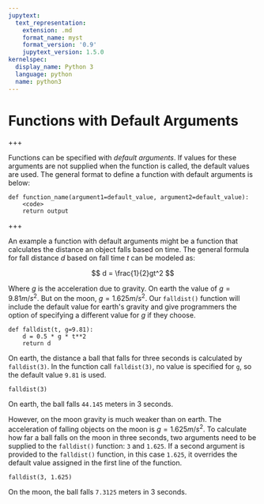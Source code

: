 ```yaml
---
jupytext:
  text_representation:
    extension: .md
    format_name: myst
    format_version: '0.9'
    jupytext_version: 1.5.0
kernelspec:
  display_name: Python 3
  language: python
  name: python3
---
```


# Functions with Default Arguments

+++

Functions can be specified with _default arguments_. If values for these arguments are not supplied when the function is called, the default values are used. The general format to define a function with default arguments is below:

```text
def function_name(argument1=default_value, argument2=default_value):
    <code>
    return output
```

+++

An example a function with default arguments might be a function that calculates the distance an object falls based on time. The general formula for fall distance $d$ based on fall time $t$ can be modeled as:

$$ d = \frac{1}{2}gt^2 $$

Where $g$ is the acceleration due to gravity. On earth the value of $g = 9.81 m/s^2$. But on the moon, $g = 1.625 m/s^2$.  Our ```falldist()``` function will include the default value for earth's gravity and give programmers the option of specifying a different value for $g$ if they choose.

```{code-cell} ipython3
def falldist(t, g=9.81):
    d = 0.5 * g * t**2
    return d
```

On earth, the distance a ball that falls for three seconds is calculated by ```falldist(3)```. In the function call ```falldist(3)```, no value is specified for ```g```, so the default value ```9.81``` is used.

```{code-cell} ipython3
falldist(3)
```

On earth, the ball falls ```44.145``` meters in 3 seconds.

However, on the moon gravity is much weaker than on earth. The acceleration of falling objects on the moon is $g = 1.625 m/s^2$. To calculate how far a ball falls on the moon in three seconds, two arguments need to be supplied to the ```falldist()``` function: ```3``` and ```1.625```. If a second argument is provided to the ```falldist()``` function, in this case ```1.625```, it overrides the default value assigned in the first line of the function.

```{code-cell} ipython3
falldist(3, 1.625)
```

On the moon, the ball falls ```7.3125``` meters in 3 seconds.

```{code-cell} ipython3

```
